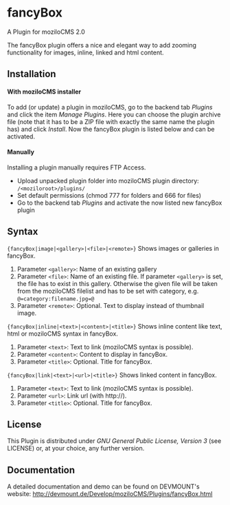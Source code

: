 fancyBox
===========

A Plugin for moziloCMS 2.0

The fancyBox plugin offers a nice and elegant way to add zooming functionality for images, inline, linked and html content.

## Installation
#### With moziloCMS installer
To add (or update) a plugin in moziloCMS, go to the backend tab *Plugins* and click the item *Manage Plugins*. Here you can choose the plugin archive file (note that it has to be a ZIP file with exactly the same name the plugin has) and click *Install*. Now the fancyBox plugin is listed below and can be activated.

#### Manually
Installing a plugin manually requires FTP Access.
- Upload unpacked plugin folder into moziloCMS plugin directory: ```/<moziloroot>/plugins/```
- Set default permissions (chmod 777 for folders and 666 for files)
- Go to the backend tab *Plugins* and activate the now listed new fancyBox plugin

## Syntax
```{fancyBox|image|<gallery>|<file>|<remote>}```
Shows images or galleries in fancyBox.

1. Parameter ```<gallery>```: Name of an existing gallery
2. Parameter ```<file>```: Name of an existing file. If parameter ```<gallery>``` is set, the file has to exist in this gallery. Otherwise the given file will be taken from the moziloCMS filelist and has to be set with category, e.g. ```@=category:filename.jpg=@```
3. Parameter ```<remote>```: Optional. Text to display instead of thumbnail image.

```{fancyBox|inline|<text>|<content>|<title>}```
Shows inline content like text, html or moziloCMS syntax in fancyBox.

1. Parameter ```<text>```: Text to link (moziloCMS syntax is possible).
2. Parameter ```<content>```: Content to display in fancyBox.
3. Parameter ```<title>```: Optional. Title for fancyBox.

```{fancyBox|link|<text>|<url>|<title>}```
Shows linked content in fancyBox.

1. Parameter ```<text>```: Text to link (moziloCMS syntax is possible).
2. Parameter ```<url>```: Link url (with http://).
3. Parameter ```<title>```: Optional. Title for fancyBox.

## License
This Plugin is distributed under *GNU General Public License, Version 3* (see LICENSE) or, at your choice, any further version.

## Documentation
A detailed documentation and demo can be found on DEVMOUNT's website:
http://devmount.de/Develop/moziloCMS/Plugins/fancyBox.html
